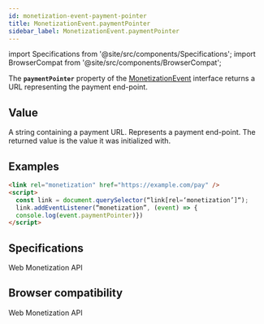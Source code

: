 ```yaml
---
id: monetization-event-payment-pointer
title: MonetizationEvent.paymentPointer
sidebar_label: MonetizationEvent.paymentPointer
---
```


import Specifications from '@site/src/components/Specifications';
import BrowserCompat from '@site/src/components/BrowserCompat';

The **`paymentPointer`** property of the [MonetizationEvent](monetization-event.md) interface returns a URL representing the payment end-point.

## Value

A string containing a payment URL. Represents a payment end-point. The returned value is the value it was initialized with.

## Examples

```html
<link rel="monetization" href="https://example.com/pay" />
<script>
  const link = document.querySelector(“link[rel=‘monetization’]“);
  link.addEventListener(“monetization”, (event) => {
  console.log(event.paymentPointer)})
</script>
```

## Specifications

<Specifications link="paymentpointer-attribute">Web Monetization API</Specifications>

## Browser compatibility

<BrowserCompat data="paymentPointer.json">Web Monetization API</BrowserCompat>

